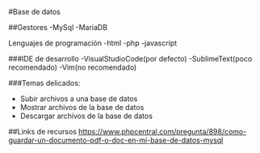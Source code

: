 #Base de datos

##Gestores
 -MySql
 -MariaDB

Lenguajes de programación
 -html
 -php
 -javascript

###IDE de desarrollo
 -VisualStudioCode(por defecto)
 -SublimeText(poco recomendado)
 -Vim(no recomendado)

###Temas delicados:
 - Subir archivos a una base de datos
 - Mostrar archivos de la base de datos
 - Descargar archivos de la base de datos
 

##Links de recursos
 https://www.phpcentral.com/pregunta/898/como-guardar-un-documento-pdf-o-doc-en-mi-base-de-datos-mysql
